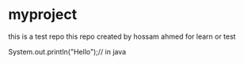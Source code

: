 # myproject
this is a test repo
this repo created by hossam ahmed for learn or test 


System.out.println("Hello");// in java 
